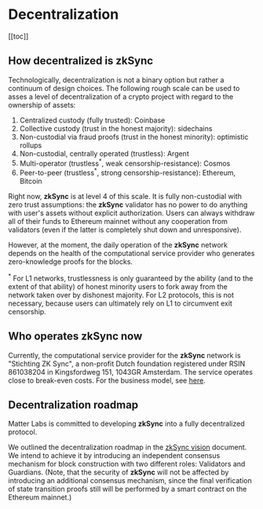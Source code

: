 # Decentralization

[[toc]]

## How decentralized is zkSync

Technologically, decentralization is not a binary option but rather a continuum of design choices. The following rough
scale can be used to asses a level of decentralization of a crypto project with regard to the ownership of assets:

1. Centralized custody (fully trusted): Coinbase
2. Collective custody (trust in the honest majority): sidechains
3. Non-custodial via fraud proofs (trust in the honest minority): optimistic rollups
4. Non-custodial, centrally operated (trustless): Argent
5. Multi-operator (trustless<sup>\*</sup>, weak censorship-resistance): Cosmos
6. Peer-to-peer (trustless<sup>\*</sup>, strong censorship-resistance): Ethereum, Bitcoin

Right now, **zkSync** is at level 4 of this scale. It is fully non-custodial with zero trust assumptions: the **zkSync**
validator has no power to do anything with user's assets without explicit authorization. Users can always withdraw all
of their funds to Ethereum mainnet without any cooperation from validators (even if the latter is completely shut down
and unresponsive).

However, at the moment, the daily operation of the **zkSync** network depends on the health of the computational service
provider who generates zero-knowledge proofs for the blocks.

<span class="footnote"><sup>\*</sup> For L1 networks, trustlessness is only guaranteed by the ability (and to the extent
of that ability) of honest minority users to fork away from the network taken over by dishonest majority. For L2
protocols, this is not necessary, because users can ultimately rely on L1 to circumvent exit censorship.</span>

## Who operates zkSync now

Currently, the computational service provider for the **zkSync** network is "Stichting ZK Sync", a non-profit Dutch
foundation registered under RSIN 861038204 in Kingsfordweg 151, 1043GR Amsterdam. The service operates close to
break-even costs. For the business model, see [here](/userdocs/tokenomics).

## Decentralization roadmap

Matter Labs is committed to developing **zkSync** into a fully decentralized protocol.

We outlined the decentralization roadmap in the
[zkSync vision](https://medium.com/matter-labs/introducing-zk-sync-the-missing-link-to-mass-adoption-of-ethereum-14c9cea83f58)
document. We intend to achieve it by introducing an independent consensus mechanism for block construction with two
different roles: Validators and Guardians. (Note, that the security of **zkSync** will not be affected by introducing an
additional consensus mechanism, since the final verification of state transition proofs still will be performed by a
smart contract on the Ethereum mainnet.)
